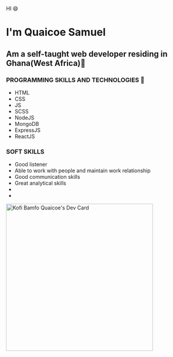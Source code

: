 HI :smile:

# I'm Quaicoe Samuel

## Am a self-taught web developer residing in Ghana(West Africa):city_sunrise: ##

### PROGRAMMING SKILLS AND TECHNOLOGIES :nut_and_bolt:
* HTML
* CSS
* JS
* SCSS 
* NodeJS
* MongoDB
* ExpressJS
* ReactJS 
  
### SOFT SKILLS
* Good listener
* Able to work with people and maintain work relationship
* Good communication skills
* Great analytical skills
*
*
<a href="https://app.daily.dev/kbqtechworld"><img src="https://api.daily.dev/devcards/f31546419c3d4c3f9303d6ce16e8b879.png?r=6ui" width="400" alt="Kofi Bamfo Quaicoe's Dev Card"/></a>
